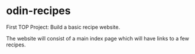 # odin-recipes
First TOP Project: Build a basic recipe website.

The website will consist of a main index page which will have links to a few recipes.